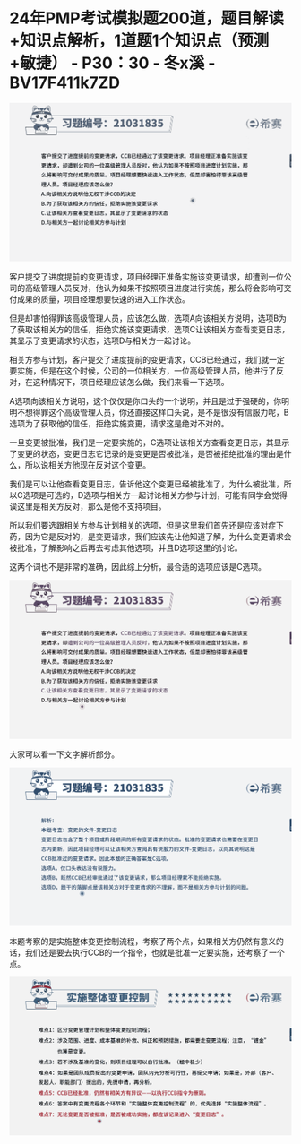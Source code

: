 # 24年PMP考试模拟题200道，题目解读+知识点解析，1道题1个知识点（预测+敏捷） - P30：30 - 冬x溪 - BV17F411k7ZD

![](img/7b1d20343b8f5c6b47970d43462965c9_0.png)

客户提交了进度提前的变更请求，项目经理正准备实施该变更请求，却遭到一位公司的高级管理人员反对，他认为如果不按照项目进度进行实施，那么将会影响可交付成果的质量，项目经理想要快速的进入工作状态。

但是却害怕得罪该高级管理人员，应该怎么做，选项A向该相关方说明，选项B为了获取该相关方的信任，拒绝实施该变更请求，选项C让该相关方查看变更日志，其显示了变更请求的状态，选项D与相关方一起讨论。

相关方参与计划，客户提交了进度提前的变更请求，CCB已经通过，我们就一定要实施，但是在这个时候，公司的一位相关方，一位高级管理人员，他进行了反对，在这种情况下，项目经理应该怎么做，我们来看一下选项。

A选项向该相关方说明，这个仅仅是你口头的一个说明，并且是过于强硬的，你明明不想得罪这个高级管理人员，你还直接这样口头说，是不是很没有信服力呢，B选项为了获取他的信任，拒绝实施变更，请求这是绝对不对的。

一旦变更被批准，我们是一定要实施的，C选项让该相关方查看变更日志，其显示了变更的状态，变更日志它记录的是变更是否被批准，是否被拒绝批准的理由是什么，所以说相关方他现在反对这个变更。

我们是可以让他查看变更日志，告诉他这个变更已经被批准了，为什么被批准，所以C选项是可选的，D选项与相关方一起讨论相关方参与计划，可能有同学会觉得诶这里是相关方反对，那么是他不支持项目。

所以我们要选跟相关方参与计划相关的选项，但是这里我们首先还是应该对症下药，因为它是反对的，是变更请求，我们应该先让他知道了解，为什么变更请求会被批准，了解影响之后再去考虑其他选项，并且D选项这里的讨论。

这两个词也不是非常的准确，因此综上分析，最合适的选项应该是C选项。

![](img/7b1d20343b8f5c6b47970d43462965c9_2.png)

大家可以看一下文字解析部分。

![](img/7b1d20343b8f5c6b47970d43462965c9_4.png)

本题考察的是实施整体变更控制流程，考察了两个点，如果相关方仍然有意义的话，我们还是要去执行CCB的一个指令，也就是批准一定要实施，还考察了一个点。



![](img/7b1d20343b8f5c6b47970d43462965c9_6.png)